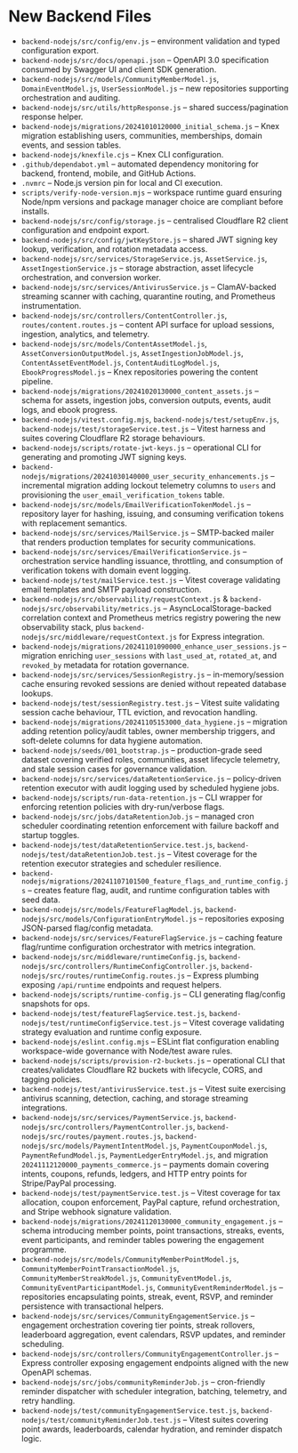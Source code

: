 # New Backend Files

- `backend-nodejs/src/config/env.js` – environment validation and typed configuration export.
- `backend-nodejs/src/docs/openapi.json` – OpenAPI 3.0 specification consumed by Swagger UI and client SDK generation.
- `backend-nodejs/src/models/CommunityMemberModel.js`, `DomainEventModel.js`, `UserSessionModel.js` – new repositories supporting orchestration and auditing.
- `backend-nodejs/src/utils/httpResponse.js` – shared success/pagination response helper.
- `backend-nodejs/migrations/20241010120000_initial_schema.js` – Knex migration establishing users, communities, memberships, domain events, and session tables.
- `backend-nodejs/knexfile.cjs` – Knex CLI configuration.
- `.github/dependabot.yml` – automated dependency monitoring for backend, frontend, mobile, and GitHub Actions.
- `.nvmrc` – Node.js version pin for local and CI execution.
- `scripts/verify-node-version.mjs` – workspace runtime guard ensuring Node/npm versions and package manager choice are compliant before installs.
- `backend-nodejs/src/config/storage.js` – centralised Cloudflare R2 client configuration and endpoint export.
- `backend-nodejs/src/config/jwtKeyStore.js` – shared JWT signing key lookup, verification, and rotation metadata access.
- `backend-nodejs/src/services/StorageService.js`, `AssetService.js`, `AssetIngestionService.js` – storage abstraction, asset lifecycle orchestration, and conversion worker.
- `backend-nodejs/src/services/AntivirusService.js` – ClamAV-backed streaming scanner with caching, quarantine routing, and Prometheus instrumentation.
- `backend-nodejs/src/controllers/ContentController.js`, `routes/content.routes.js` – content API surface for upload sessions, ingestion, analytics, and telemetry.
- `backend-nodejs/src/models/ContentAssetModel.js`, `AssetConversionOutputModel.js`, `AssetIngestionJobModel.js`, `ContentAssetEventModel.js`, `ContentAuditLogModel.js`, `EbookProgressModel.js` – Knex repositories powering the content pipeline.
- `backend-nodejs/migrations/20241020130000_content_assets.js` – schema for assets, ingestion jobs, conversion outputs, events, audit logs, and ebook progress.
- `backend-nodejs/vitest.config.mjs`, `backend-nodejs/test/setupEnv.js`, `backend-nodejs/test/storageService.test.js` – Vitest harness and suites covering Cloudflare R2 storage behaviours.
- `backend-nodejs/scripts/rotate-jwt-keys.js` – operational CLI for generating and promoting JWT signing keys.
- `backend-nodejs/migrations/20241030140000_user_security_enhancements.js` – incremental migration adding lockout telemetry columns to `users` and provisioning the `user_email_verification_tokens` table.
- `backend-nodejs/src/models/EmailVerificationTokenModel.js` – repository layer for hashing, issuing, and consuming verification tokens with replacement semantics.
- `backend-nodejs/src/services/MailService.js` – SMTP-backed mailer that renders production templates for security communications.
- `backend-nodejs/src/services/EmailVerificationService.js` – orchestration service handling issuance, throttling, and consumption of verification tokens with domain event logging.
- `backend-nodejs/test/mailService.test.js` – Vitest coverage validating email templates and SMTP payload construction.
- `backend-nodejs/src/observability/requestContext.js` & `backend-nodejs/src/observability/metrics.js` – AsyncLocalStorage-backed correlation context and Prometheus metrics registry powering the new observability stack, plus `backend-nodejs/src/middleware/requestContext.js` for Express integration.
- `backend-nodejs/migrations/20241101090000_enhance_user_sessions.js` – migration enriching `user_sessions` with `last_used_at`, `rotated_at`, and `revoked_by` metadata for rotation governance.
- `backend-nodejs/src/services/SessionRegistry.js` – in-memory/session cache ensuring revoked sessions are denied without repeated database lookups.
- `backend-nodejs/test/sessionRegistry.test.js` – Vitest suite validating session cache behaviour, TTL eviction, and revocation handling.
- `backend-nodejs/migrations/20241105153000_data_hygiene.js` – migration adding retention policy/audit tables, owner membership triggers, and soft-delete columns for data hygiene automation.
- `backend-nodejs/seeds/001_bootstrap.js` – production-grade seed dataset covering verified roles, communities, asset lifecycle telemetry, and stale session cases for governance validation.
- `backend-nodejs/src/services/dataRetentionService.js` – policy-driven retention executor with audit logging used by scheduled hygiene jobs.
- `backend-nodejs/scripts/run-data-retention.js` – CLI wrapper for enforcing retention policies with dry-run/verbose flags.
- `backend-nodejs/src/jobs/dataRetentionJob.js` – managed cron scheduler coordinating retention enforcement with failure backoff and startup toggles.
- `backend-nodejs/test/dataRetentionService.test.js`, `backend-nodejs/test/dataRetentionJob.test.js` – Vitest coverage for the retention executor strategies and scheduler resilience.
- `backend-nodejs/migrations/20241107101500_feature_flags_and_runtime_config.js` – creates feature flag, audit, and runtime configuration tables with seed data.
- `backend-nodejs/src/models/FeatureFlagModel.js`, `backend-nodejs/src/models/ConfigurationEntryModel.js` – repositories exposing JSON-parsed flag/config metadata.
- `backend-nodejs/src/services/FeatureFlagService.js` – caching feature flag/runtime configuration orchestrator with metrics integration.
- `backend-nodejs/src/middleware/runtimeConfig.js`, `backend-nodejs/src/controllers/RuntimeConfigController.js`, `backend-nodejs/src/routes/runtimeConfig.routes.js` – Express plumbing exposing `/api/runtime` endpoints and request helpers.
- `backend-nodejs/scripts/runtime-config.js` – CLI generating flag/config snapshots for ops.
- `backend-nodejs/test/featureFlagService.test.js`, `backend-nodejs/test/runtimeConfigService.test.js` – Vitest coverage validating strategy evaluation and runtime config exposure.
- `backend-nodejs/eslint.config.mjs` – ESLint flat configuration enabling workspace-wide governance with Node/test aware rules.
- `backend-nodejs/scripts/provision-r2-buckets.js` – operational CLI that creates/validates Cloudflare R2 buckets with lifecycle, CORS, and tagging policies.
- `backend-nodejs/test/antivirusService.test.js` – Vitest suite exercising antivirus scanning, detection, caching, and storage streaming integrations.
- `backend-nodejs/src/services/PaymentService.js`, `backend-nodejs/src/controllers/PaymentController.js`, `backend-nodejs/src/routes/payment.routes.js`, `backend-nodejs/src/models/PaymentIntentModel.js`, `PaymentCouponModel.js`, `PaymentRefundModel.js`, `PaymentLedgerEntryModel.js`, and migration `20241112120000_payments_commerce.js` – payments domain covering intents, coupons, refunds, ledgers, and HTTP entry points for Stripe/PayPal processing.
- `backend-nodejs/test/paymentService.test.js` – Vitest coverage for tax allocation, coupon enforcement, PayPal capture, refund orchestration, and Stripe webhook signature validation.
- `backend-nodejs/migrations/20241120130000_community_engagement.js` – schema introducing member points, point transactions, streaks, events, event participants, and reminder tables powering the engagement programme.
- `backend-nodejs/src/models/CommunityMemberPointModel.js`, `CommunityMemberPointTransactionModel.js`, `CommunityMemberStreakModel.js`, `CommunityEventModel.js`, `CommunityEventParticipantModel.js`, `CommunityEventReminderModel.js` – repositories encapsulating points, streak, event, RSVP, and reminder persistence with transactional helpers.
- `backend-nodejs/src/services/CommunityEngagementService.js` – engagement orchestration covering tier points, streak rollovers, leaderboard aggregation, event calendars, RSVP updates, and reminder scheduling.
- `backend-nodejs/src/controllers/CommunityEngagementController.js` – Express controller exposing engagement endpoints aligned with the new OpenAPI schemas.
- `backend-nodejs/src/jobs/communityReminderJob.js` – cron-friendly reminder dispatcher with scheduler integration, batching, telemetry, and retry handling.
- `backend-nodejs/test/communityEngagementService.test.js`, `backend-nodejs/test/communityReminderJob.test.js` – Vitest suites covering point awards, leaderboards, calendar hydration, and reminder dispatch logic.
